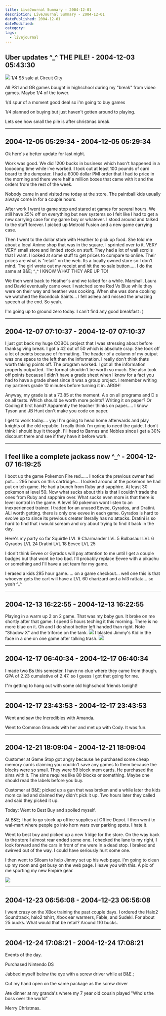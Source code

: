 ```yaml
---
title: LiveJournal Summary - 2004-12-01
description: LiveJournal Summary - 2004-12-01
datePublished: 2004-12-01
dateModified:
category:
tags:
  - livejournal
---
```


## Uber updates ^\_^ THE PILE! - 2004-12-03 05:43:30

![](http://img.photobucket.com/albums/v432/shadow_x/thepile.jpg)
1/4 $5 sale at Circuit City

All PS1 and GB games bought in highschool during my "break" from video games. Maybe 1/4 of the tower.

1/4 spur of a moment good deal so i'm going to buy games

1/4 planned on buying but just haven't gotten around to playing.

Lets see how small the pile is after christmas break.

---

## 2004-12-05 05:29:34 - 2004-12-05 05:29:34

Ok here's a better update for last night.

Work was good. We did 1200 bucks in business which hasn't happened in a looooong time while i've worked. I took out at least 100 pounds of card board to the dumpster. I had a 6000 dollar PMI order that I had to price in the morning and there were half a million boxes that came with it and the orders from the rest of the week.

Nobody came in and visited me today at the store. The paintball kids usually always come in for a couple hours.

After work I went to game stop and stared at games for several hours. We still have 25% off on everything but new systems so I felt like I had to get a new carrying case for my game boy or whatever. I stood around and talked to the staff forever. I picked up Metroid Fusion and a new game carrying case.

Then I went to the dollar store with Heather to pick up food. She told me about a local Anime shop that was in the square. I sprinted over to it. VERY VERY small store and limited stock on stuff. They had a lot of wall scrolls that I want. I looked at some stuff to get prices to compare to online. Their prices are what is "retail" on the web. Its a locally owned store so I don't mind. The girl wrote out my receipt and hit the no sale button..... I do the same at B&E; ^\_^ I KNOW WHAT THEY ARE UP TO!

We then went back to Heather's and we talked for a while. Marshall, Laura and David eventually came over. I watched some Red Vs Blue while they were on their way and heather was cooking. When she was done cooking we watched the Boondock Saints... I fell asleep and missed the amazing speech at the end. So yeah.

I'm going up to ground zero today. I can't find any good breakfast :(

---

## 2004-12-07 07:10:37 - 2004-12-07 07:10:37

I just got back my huge COBOL project that I was stressing about before thanksgiving break. I got a 42 out of 50 which is absolute crap. She took off a lot of points because of formatting. The header of a column of my output was one space to the left than the information. I really don't think thats worth taking points off. The program worked. I got all the information properly outputted. The format shouldn't be worth so much. She also took off points because I didn't have a grade sheet when I know for a fact you had to have a grade sheet since it was a group project. I remember writing my partners grade 10 minutes before turning it in. ARGH!

Anyway, my grade is at a 73.85 at the moment. A s on all programs and D s on all tests. Which should be worth more points? Writing it on paper? Or Coding it first hand? Apparently the teacher thinks on paper..... I know Tyson and JB Hunt don't make you code on paper.

I get to work today.... yay! I'm going to head home afterwards and play knights of the old republic. I really think I'm going to need the guide. I don't think I should buy it though. I'll head to Barnes and Nobles since i get a 30% discount there and see if they have it before work.

---

## I feel like a complete jackass now ^\_^ - 2004-12-07 16:19:25

I boot up the game Pokemon Fire red...... I notice the previous owner had put..... 295 hours on this cartridge.... I looked around at the pokemon he had put on teh game. He had a bunch from Ruby and sapphire. At least 30 pokemon at level 50. Now what sucks about this is that I couldn't trade the ones from Ruby and sapphire over. What sucks even more is that there is level control in the game. A level 50 pokemon wont listen to an inexperienced trainer. I traded for an unused Eevee, Gyrados, and Dratini. ALl worth getting. there is only one eevee in each game. Gyrados is hard to evolve up to since its previous creater literally has no attacks. Dratini is so hard to find that i would scream and cry about trying to find it back in the day.

Here's my party so far
Squirtle LVL 9
Charmander LVL 5
Bulbasaur LVL 6
Gyrados LVL 24
Dratini LVL 18
Eevee LVL 25

I don't think Eevee or Gyrados will pay attention to me until I get a couple badges but that wont be too bad. I'll probably replace Eevee with a pikachu or something and I'll have a set team for my game.

I erased a kids 295 hour game..... on a game checkout... well one this is that whoever gets the cart will have a LVL 60 charizard and a lvl3 rattata... so yeah ^\_^

---

## 2004-12-13 16:22:55 - 2004-12-13 16:22:55

Playing in a warm up 2 on 2 game. That was my baby gun. It broke on me shortly after that game. I spend 5 hours teching it this morning. There is no more blue on it. Oh and I do shoot better left handed than right. Note "Shadow X" and the triforce on the tank.
![](http://img.photobucket.com/albums/v432/shadow_x/WorthyShooting.jpg)
I blasted Jimmy's Kid in the face in a one on one game after talking trash.
![](http://img.photobucket.com/albums/v432/shadow_x/WhoGotWhoEvan.jpg)

---

## 2004-12-17 06:40:34 - 2004-12-17 06:40:34

I made two Bs this semester. I have no clue where they came from though. GPA of 2.23 cumulative of 2.47. so I guess I got that going for me.

I"m getting to hang out with some old highschool friends tonight!

---

## 2004-12-17 23:43:53 - 2004-12-17 23:43:53

Went and saw the Incredibles with Amanda.

Went to Common Grounds with her and met up with Cody. It was fun.

---

## 2004-12-21 18:09:04 - 2004-12-21 18:09:04

Customer at Game Stop got angry because he purchased some cheap memory cards claiming you couldn't save any games to them because the blocks were so small. They were 59 block mem cards. He purchased the sims with it. The sims requires like 80 blocks or something. Maybe one should read the labels before you buy.

Customer at B&E; picked up a gun that was broken and a while later the kids mom called and claimed they didn't pick it up. Two hours later they called and said they picked it up.

Today:
Went to Best Buy and spoiled myself.

At B&E; I had to go stock up office supplies at Office Depot. I then went to wal-mart where people go into horn wars over parking spots. I hate it.

Went to best buy and picked up a new fridge for the store. On the way back to the store I almost rear ended some one. I checked the lane to my right, I look forward and the cars in front of me were in a dead stop. I braked and swirved out of the way. I could have seriously hurt some one.

I then went to Siloam to help Jimmy set up his web page. I'm going to clean up my room and get busy on the web page. I leave you with this. A pic of me sporting my new Empire gear.

![](http://img.photobucket.com/albums/v432/shadow_x/yarg.jpg)

---

## 2004-12-23 06:56:08 - 2004-12-23 06:56:08

I went crazy on the XBox training the past couple days. I ordered the Halo2 Soundtrack, halo2 tshirt, Xbox ear warmers, Fable, and Sudeki. For about 25 bucks. What would that be retail? Around 110 bucks.

---

## 2004-12-24 17:08:21 - 2004-12-24 17:08:21

Events of the day.

Purchased Nintendo DS

Jabbed myself below the eye with a screw driver while at B&E.;

Cut my hand open on the same package as the screw driver

Ate dinner at my granda's where my 7 year old cousin played "Who's the boss over the world"

Merry Christmas.
